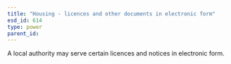 ```yaml
---
title: "Housing - licences and other documents in electronic form"
esd_id: 614
type: power
parent_id:  
---
```


A local authority may serve certain licences and notices in electronic form.

